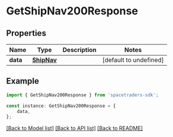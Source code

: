 # GetShipNav200Response



## Properties

Name | Type | Description | Notes
------------ | ------------- | ------------- | -------------
**data** | [**ShipNav**](ShipNav.md) |  | [default to undefined]

## Example

```typescript
import { GetShipNav200Response } from 'spacetraders-sdk';

const instance: GetShipNav200Response = {
    data,
};
```

[[Back to Model list]](../README.md#documentation-for-models) [[Back to API list]](../README.md#documentation-for-api-endpoints) [[Back to README]](../README.md)
